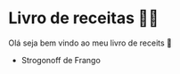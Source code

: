 # Livro de receitas :man_cook:

Olá seja bem vindo ao meu livro de receits :wave:

- Strogonoff de Frango